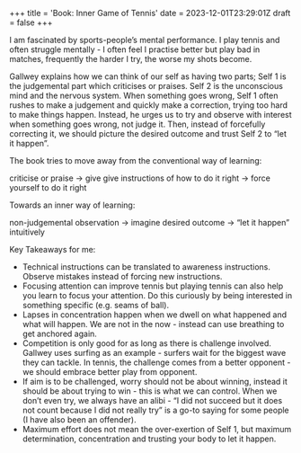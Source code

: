 +++
title = 'Book: Inner Game of Tennis'
date = 2023-12-01T23:29:01Z
draft = false
+++

I am fascinated by sports-people’s mental performance. I play tennis and often struggle mentally - I often feel I practise better but play bad in matches, frequently the harder I try, the worse my shots become. 

Gallwey explains how we can think of our self as having two parts; Self 1 is the judgemental part which criticises or praises. Self 2 is the unconscious mind and the nervous system. When something goes wrong, Self 1 often rushes to make a judgement and quickly make a correction, trying too hard to make things happen. Instead, he urges us to try and observe with interest when something goes wrong, not judge it. Then, instead of forcefully correcting it, we should picture the desired outcome and trust Self 2 to “let it happen”. 

The book tries to move away from the conventional way of learning: 

criticise or praise → give give instructions of how to do it right → force yourself to do it right

Towards an inner way of learning:

non-judgemental observation → imagine desired outcome → “let it happen” intuitively 

Key Takeaways for me:
- Technical instructions can be translated to awareness instructions. Observe mistakes instead of forcing new instructions.
- Focusing attention can improve tennis but playing tennis can also help you learn to focus your attention. Do this curiously by being interested in something specific (e.g. seams of ball).
- Lapses in concentration happen when we dwell on what happened and what will happen. We are not in the now - instead can use breathing to get anchored again.
- Competition is only good for as long as there is challenge involved. Gallwey uses surfing as an example - surfers wait for the biggest wave they can tackle. In tennis, the challenge comes from a better opponent - we should embrace better play from opponent.
- If aim is to be challenged, worry should not be about winning, instead it should be about trying to win - this is what we can control. When we don’t even try, we always have an alibi - “I did not succeed but it does not count because I did not really try” is a go-to saying for some people (I have also been an offender).
- Maximum effort does not mean the over-exertion of Self 1, but maximum determination, concentration and trusting your body to let it happen.